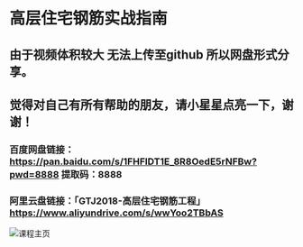 # 高层住宅钢筋实战指南
## 由于视频体积较大 无法上传至github 所以网盘形式分享。 
## 觉得对自己有所有帮助的朋友，请小星星点亮一下，谢谢！
### 百度网盘链接：https://pan.baidu.com/s/1FHFlDT1E_8R8OedE5rNFBw?pwd=8888 提取码：8888 
### 阿里云盘链接：「GTJ2018-高层住宅钢筋工程」https://www.aliyundrive.com/s/wwYoo2TBbAS
![课程主页](https://user-images.githubusercontent.com/77518614/158920067-2f8bef33-49f7-4d46-aaaa-6dea5c3f32e9.jpg)
